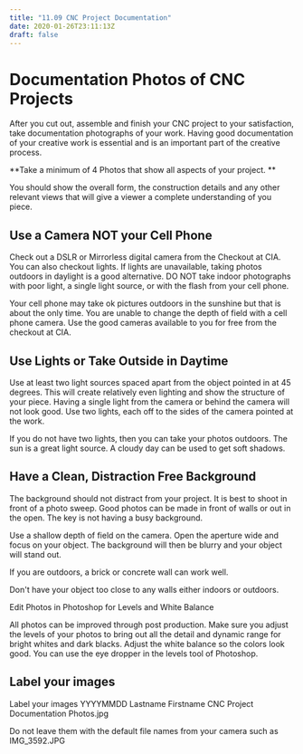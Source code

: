 ```yaml
---
title: "11.09 CNC Project Documentation"
date: 2020-01-26T23:11:13Z
draft: false
---
```


# Documentation Photos of CNC Projects

After you cut out, assemble and finish your CNC project to your satisfaction, take documentation photographs of your work. Having good documentation of your creative work is essential and is an important part of the creative process.

**Take a minimum of 4 Photos that show all aspects of your project. **

You should show the overall form, the construction details and any other relevant views that will give a viewer a complete understanding of you piece.

## Use a Camera NOT your Cell Phone

Check out a DSLR or Mirrorless digital camera from the Checkout at CIA. You can also checkout lights. If lights are unavailable, taking photos outdoors in daylight is a good alternative. DO NOT take indoor photographs with poor light, a single light source, or with the flash from your cell phone.

Your cell phone may take ok pictures outdoors in the sunshine but that is about the only time. You are unable to change the depth of field with a cell phone camera. Use the good cameras available to you for free from the checkout at CIA.

## Use Lights or Take Outside in Daytime

Use at least two light sources spaced apart from the object pointed in at 45 degrees. This will create relatively even lighting and show the structure of your piece. Having a single light from the camera or behind the camera will not look good. Use two lights, each off to the sides of the camera pointed at the work.

If you do not have two lights, then you can take your photos outdoors. The sun is a great light source. A cloudy day can be used to get soft shadows.

## Have a Clean, Distraction Free Background

The background should not distract from your project. It is best to shoot in front of a photo sweep. Good photos can be made in front of walls or out in the open. The key is not having a busy background.

Use a shallow depth of field on the camera. Open the aperture wide and focus on your object. The background will then be blurry and your object will stand out.

If you are outdoors, a brick or concrete wall can work well.

Don't have your object too close to any walls either indoors or outdoors.

Edit Photos in Photoshop for Levels and White Balance

All photos can be improved through post production. Make sure you adjust the levels of your photos to bring out all the detail and dynamic range for bright whites and dark blacks. Adjust the white balance so the colors look good. You can use the eye dropper in the levels tool of Photoshop.

## Label your images

Label your images YYYYMMDD Lastname Firstname CNC Project Documentation Photos.jpg

Do not leave them with the default file names from your camera such as IMG_3592.JPG
